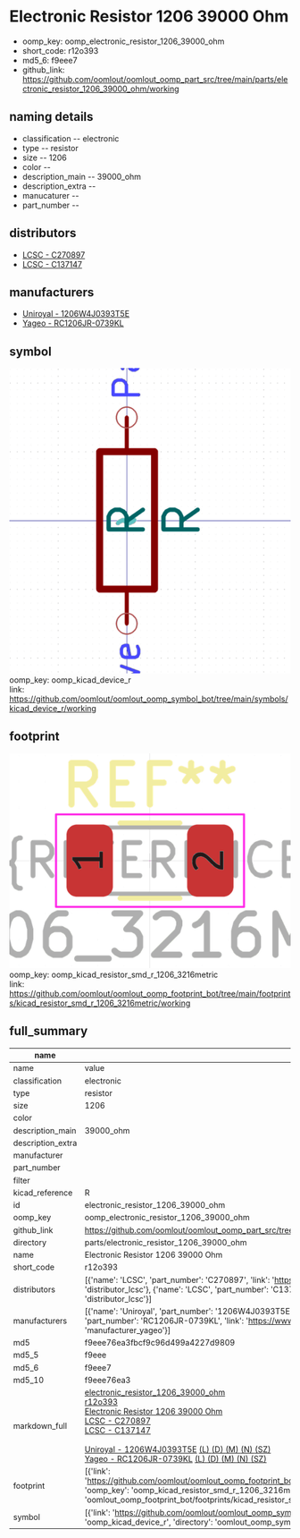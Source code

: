 # Electronic Resistor 1206 39000 Ohm

  
* oomp_key: oomp_electronic_resistor_1206_39000_ohm 
* short_code: r12o393
* md5_6: f9eee7  
* github_link: https://github.com/oomlout/oomlout_oomp_part_src/tree/main/parts/electronic_resistor_1206_39000_ohm/working  
## naming details
* classification -- electronic
* type -- resistor
* size -- 1206
* color -- 
* description_main -- 39000_ohm
* description_extra -- 
* manucaturer -- 
* part_number -- 

## distributors
* [LCSC - C270897](https://lcsc.com/product-detail/C270897.html)  
* [LCSC - C137147](https://lcsc.com/product-detail/C137147.html)  

## manufacturers
* [Uniroyal - 1206W4J0393T5E]()  
* [Yageo - RC1206JR-0739KL](https://www.yageo.com/en/Chart/Download/pdf/RC1206JR-0739KL)  

## symbol

![](symbol/0/working/working_600.png)  
oomp_key: oomp_kicad_device_r  
link: https://github.com/oomlout/oomlout_oomp_symbol_bot/tree/main/symbols/kicad_device_r/working  

## footprint

![](footprint/0/working/working_600.png)  
oomp_key: oomp_kicad_resistor_smd_r_1206_3216metric  
link: https://github.com/oomlout/oomlout_oomp_footprint_bot/tree/main/footprints/kicad_resistor_smd_r_1206_3216metric/working  

## full_summary
| name | value | 
| --- | --- | 
| name | value | 
| classification | electronic | 
| type | resistor | 
| size | 1206 | 
| color |  | 
| description_main | 39000_ohm | 
| description_extra |  | 
| manufacturer |  | 
| part_number |  | 
| filter |  | 
| kicad_reference | R | 
| id | electronic_resistor_1206_39000_ohm | 
| oomp_key | oomp_electronic_resistor_1206_39000_ohm | 
| github_link | https://github.com/oomlout/oomlout_oomp_part_src/tree/main/parts/electronic_resistor_1206_39000_ohm/working | 
| directory | parts/electronic_resistor_1206_39000_ohm | 
| name | Electronic Resistor 1206 39000 Ohm | 
| short_code | r12o393 | 
| distributors | [{'name': 'LCSC', 'part_number': 'C270897', 'link': 'https://lcsc.com/product-detail/C270897.html', 'id': 'distributor_lcsc'}, {'name': 'LCSC', 'part_number': 'C137147', 'link': 'https://lcsc.com/product-detail/C137147.html', 'id': 'distributor_lcsc'}] | 
| manufacturers | [{'name': 'Uniroyal', 'part_number': '1206W4J0393T5E', 'link': '', 'id': 'manufacturer_uniroyal'}, {'name': 'Yageo', 'part_number': 'RC1206JR-0739KL', 'link': 'https://www.yageo.com/en/Chart/Download/pdf/RC1206JR-0739KL', 'id': 'manufacturer_yageo'}] | 
| md5 | f9eee76ea3fbcf9c96d499a4227d9809 | 
| md5_5 | f9eee | 
| md5_6 | f9eee7 | 
| md5_10 | f9eee76ea3 | 
| markdown_full | [electronic_resistor_1206_39000_ohm](https://github.com/oomlout/oomlout_oomp_part_src/tree/main/parts/electronic_resistor_1206_39000_ohm/working)<br>[r12o393](https://github.com/oomlout/oomlout_oomp_part_src/tree/main/parts/electronic_resistor_1206_39000_ohm/working)<br>[Electronic Resistor 1206 39000 Ohm](https://github.com/oomlout/oomlout_oomp_part_src/tree/main/parts/electronic_resistor_1206_39000_ohm/working)<br>[LCSC - C270897<br>](https://lcsc.com/product-detail/C270897.html)[LCSC - C137147<br>](https://lcsc.com/product-detail/C137147.html)<br>[Uniroyal - 1206W4J0393T5E]() [(L)  ](https://www.lcsc.com/search?q=1206W4J0393T5E)[(D)  ](https://www.digikey.com/en/products?,keywords=1206W4J0393T5E)[(M)  ](https://www.mouser.com/Search/Refine?Keyword=1206W4J0393T5E)[(N)  ](https://www.newark.com/search?st=1206W4J0393T5E)[(SZ)  ](https://so.szlcsc.com/global.html?k=1206W4J0393T5E)<br>[Yageo - RC1206JR-0739KL](https://www.yageo.com/en/Chart/Download/pdf/RC1206JR-0739KL) [(L)  ](https://www.lcsc.com/search?q=RC1206JR-0739KL)[(D)  ](https://www.digikey.com/en/products?,keywords=RC1206JR-0739KL)[(M)  ](https://www.mouser.com/Search/Refine?Keyword=RC1206JR-0739KL)[(N)  ](https://www.newark.com/search?st=RC1206JR-0739KL)[(SZ)  ](https://so.szlcsc.com/global.html?k=RC1206JR-0739KL)<br> | 
| footprint | [{'link': 'https://github.com/oomlout/oomlout_oomp_footprint_bot/tree/main/foootprntss/kicad_resistor_smd_r_1206_3216metric', 'oomp_key': 'oomp_kicad_resistor_smd_r_1206_3216metric', 'directory': 'oomlout_oomp_footprint_bot/footprints/kicad_resistor_smd_r_1206_3216metric//working/working.kicad_mod'}] | 
| symbol | [{'link': 'https://github.com/oomlout/oomlout_oomp_symbol_bot/tree/main/symbols/kicad_device_r', 'oomp_key': 'oomp_kicad_device_r', 'directory': 'oomlout_oomp_symbol_bot/symbols/kicad_device_r//working/working.kicad_sym'}] | 
